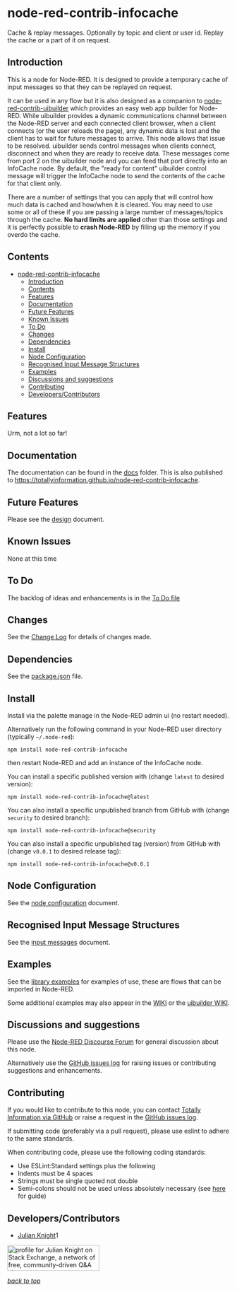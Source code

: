 # node-red-contrib-infocache
Cache &amp; replay messages. Optionally by topic and client or user id. Replay the cache or a part of it on request.

## Introduction

This is a node for Node-RED. It is designed to provide a temporary cache of input messages so that they can be replayed on request.

It can be used in any flow but it is also designed as a companion to [node-red-contrib-uibuilder](https://github.com/TotallyInformation/node-red-contrib-uibuilder) which provides an easy web app builder for Node-RED. While uibuilder provides a dynamic communications channel between the Node-RED server and each connected client browser, when a client connects (or the user reloads the page), any dynamic data is lost and the client has to wait for future messages to arrive. This node allows that issue to be resolved. uibuilder sends control messages when clients connect, disconnect and when they are ready to receive data. These messages come from port 2 on the uibuilder node and you can feed that port directly into an InfoCache node. By default, the "ready for content" uibuilder control message will trigger the InfoCache node to send the contents of the cache for that client only.

There are a number of settings that you can apply that will control how much data is cached and how/when it is cleared. You may need to use some or all of these if you are passing a large number of messages/topics through the cache. **No hard limits are applied** other than those settings and it is perfectly possible to **crash Node-RED** by filling up the memory if you overdo the cache.

## Contents
<!-- TOC -->

* [node-red-contrib-infocache](#node-red-contrib-infocache)
  * [Introduction](#introduction)
  * [Contents](#contents)
  * [Features](#features)
  * [Documentation](#documentation)
  * [Future Features](#future-features)
  * [Known Issues](#known-issues)
  * [To Do](#to-do)
  * [Changes](#changes)
  * [Dependencies](#dependencies)
  * [Install](#install)
  * [Node Configuration](#node-configuration)
  * [Recognised Input Message Structures](#recognised-input-message-structures)
  * [Examples](#examples)
  * [Discussions and suggestions](#discussions-and-suggestions)
  * [Contributing](#contributing)
  * [Developers/Contributors](#developerscontributors)

<!-- /TOC -->

## Features

Urm, not a lot so far!

## Documentation

The documentation can be found in the [docs](./docs/) folder. This is also published to https://totallyinformation.github.io/node-red-contrib-infocache.

## Future Features

Please see the [design](./docs/design.md) document.

## Known Issues

None at this time

## To Do

The backlog of ideas and enhancements is in the [To Do file](./docs/TODO.md)

## Changes

See the [Change Log](./docs/CHANGELOG.md) for details of changes made.

## Dependencies

See the [package.json](./package.json) file.

## Install

Install via the palette manage in the Node-RED admin ui (no restart needed). 

Alternatively run the following command in your Node-RED user directory (typically `~/.node-red`):

```
npm install node-red-contrib-infocache
```

then restart Node-RED and add an instance of the InfoCache node.

You can install a specific published version with (change `latest` to desired version):

```
npm install node-red-contrib-infocache@latest
```

You can also install a specific unpublished branch from GitHub with (change `security` to desired branch):

```
npm install node-red-contrib-infocache@security
```

You can also install a specific unpublished tag (version) from GitHub with (change `v0.0.1` to desired release tag):

```
npm install node-red-contrib-infocache@v0.0.1
```

## Node Configuration

See the [node configuration](./docs/node-configuration.md) document.

## Recognised Input Message Structures

See the [input messages](./docs/input-messages.md) document.

## Examples

See the [library examples](./examples) for examples of use, these are flows that can be imported in Node-RED. 

Some additional examples may also appear in the [WIKI](https://github.com/TotallyInformation/node-red-contrib-infocache/wiki) or the [uibuilder WIKI](https://github.com/TotallyInformation/node-red-contrib-uibuilder/wiki).

## Discussions and suggestions

Please use the [Node-RED Discourse Forum](https://discourse.nodered.org/) for general discussion about this node. 

Alternatively use the [GitHub issues log](https://github.com/TotallyInformation/node-red-contrib-uibuilder/issues) for raising issues or contributing suggestions and enhancements.

## Contributing

If you would like to contribute to this node, you can contact [Totally Information via GitHub](https://github.com/TotallyInformation) or raise a request in the [GitHub issues log](https://github.com/TotallyInformation/node-red-contrib-infocache/issues).

If submitting code (preferably via a pull request), please use eslint to adhere to the same standards.

When contributing code, please use the following coding standards:
- Use ESLint:Standard settings plus the following
- Indents must be 4 spaces
- Strings must be single quoted not double
- Semi-colons should not be used unless absolutely necessary (see [here](https://mislav.net/2010/05/semicolons/) for guide)

## Developers/Contributors

- [Julian Knight](https://github.com/TotallyInformation)1

<a href="https://stackexchange.com/users/1375993/julian-knight"><img src="https://stackexchange.com/users/flair/1375993.png" width="208" height="58" alt="profile for Julian Knight on Stack Exchange, a network of free, community-driven Q&amp;A sites" title="profile for Julian Knight on Stack Exchange, a network of free, community-driven Q&amp;A sites" /></a>


_[back to top](#contents)_

